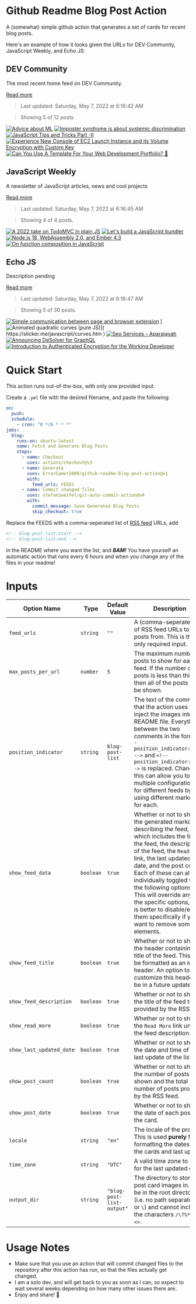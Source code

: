 # Github Readme Blog Post Action

A (somewhat) simple github action that generates a set of cards for recent blog posts.

Here's an example of how it looks given the URLs for DEV Community, JavaScript Weekly, and Echo JS:

<!-- post-list:start -->
## DEV Community

The most recent home feed on DEV Community.

[Read more](https://dev.to)
> Last updated: Saturday, May 7, 2022 at 6:16:42 AM

> Showing 5 of 12 posts.

[![Advice about ML](https://raw.githubusercontent.com/ErrorGamer2000/github-readme-blog-post-action/main/generated_files/DEV_Community/Advice_about_ML.svg)](https://dev.to/gokturks7c/advice-about-ml-2b91)
[![Imposter syndrome is about systemic discrimination](https://raw.githubusercontent.com/ErrorGamer2000/github-readme-blog-post-action/main/generated_files/DEV_Community/Imposter_syndrome_is_about_systemic_discrimination.svg)](https://dev.to/wesen/imposter-syndrome-is-about-systemic-discrimination-dmp)
[![JavaScript Tips and Tricks Part -II](https://raw.githubusercontent.com/ErrorGamer2000/github-readme-blog-post-action/main/generated_files/DEV_Community/JavaScript_Tips_and_Tricks_Part_-II.svg)](https://dev.to/jagroop2000/javascript-tips-and-tricks-part-ii-3o7l)
[![Experience New Console of EC2 Launch Instance and its Volume Encryption with Custom Key](https://raw.githubusercontent.com/ErrorGamer2000/github-readme-blog-post-action/main/generated_files/DEV_Community/Experience_New_Console_of_EC2_Launch_Instance_and_its_Volume_Encryption_with_Custom_Key.svg)](https://dev.to/aws-builders/experience-new-console-of-ec2-launch-instance-and-its-volume-encryption-with-custom-key-4i1j)
[![Can You Use A Template For Your Web Development Portfolio? 🤔](https://raw.githubusercontent.com/ErrorGamer2000/github-readme-blog-post-action/main/generated_files/DEV_Community/Can_You_Use_A_Template_For_Your_Web_Development_Portfolio__🤔.svg)](https://dev.to/rammcodes/can-you-use-a-template-for-your-web-development-portfolio-258)


## JavaScript Weekly

A newsletter of JavaScript articles, news and cool projects

[Read more](https://javascriptweekly.com/)
> Last updated: Saturday, May 7, 2022 at 6:16:45 AM

> Showing 4 of 4 posts.

[![A 2022 take on TodoMVC in plain JS](https://raw.githubusercontent.com/ErrorGamer2000/github-readme-blog-post-action/main/generated_files/JavaScript_Weekly/A_2022_take_on_TodoMVC_in_plain_JS.svg)](https://javascriptweekly.com/issues/588)
[![Let's build a JavaScript bundler](https://raw.githubusercontent.com/ErrorGamer2000/github-readme-blog-post-action/main/generated_files/JavaScript_Weekly/Let's_build_a_JavaScript_bundler.svg)](https://javascriptweekly.com/issues/587)
[![Node.js 18, WebAssembly 2.0, and Ember 4.3](https://raw.githubusercontent.com/ErrorGamer2000/github-readme-blog-post-action/main/generated_files/JavaScript_Weekly/Node.js_18__WebAssembly_2.0__and_Ember_4.3.svg)](https://javascriptweekly.com/issues/586)
[![On function composition in JavaScript](https://raw.githubusercontent.com/ErrorGamer2000/github-readme-blog-post-action/main/generated_files/JavaScript_Weekly/On_function_composition_in_JavaScript.svg)](https://javascriptweekly.com/issues/585)


## Echo JS

Description pending

[Read more](
http://www.echojs.com
)
> Last updated: Saturday, May 7, 2022 at 6:16:47 AM

> Showing 5 of 30 posts.

[![Simple communication between page and browser extension](https://raw.githubusercontent.com/ErrorGamer2000/github-readme-blog-post-action/main/generated_files/_Echo_JS_/Simple_communication_between_page_and_browser_extension.svg)](https://dev.to/przemyslawjanpietrzak/simple-communication-between-page-and-browser-extension-1knf)
[![
Animated quadratic curves (pure JS)
](https://raw.githubusercontent.com/ErrorGamer2000/github-readme-blog-post-action/main/generated_files/_Echo_JS_/_Animated_quadratic_curves_(pure_JS)_.svg)](
https://slicker.me/javascript/curves.htm
)
[![
Seo Services - Aparajayah
](https://raw.githubusercontent.com/ErrorGamer2000/github-readme-blog-post-action/main/generated_files/_Echo_JS_/_Seo_Services_-_Aparajayah_.svg)](
https://www.aparajayah.com/internet-marketing/search-engine-optimization
)
[![Announcing DeSolver for GraphQL](https://raw.githubusercontent.com/ErrorGamer2000/github-readme-blog-post-action/main/generated_files/_Echo_JS_/Announcing_DeSolver_for_GraphQL.svg)](https://medium.com/@miakangnyc/announcing-desolver-for-graphql-697b4f893025)
[![Introduction to Authenticated Encryption for the Working Developer](https://raw.githubusercontent.com/ErrorGamer2000/github-readme-blog-post-action/main/generated_files/_Echo_JS_/Introduction_to_Authenticated_Encryption_for_the_Working_Developer.svg)](https://www.geekabyte.io/2022/05/introduction-to-authenticated.html)


<!-- post-list:end -->

# Quick Start

This action runs out-of-the-box, with only one provided input.

Create a `.yml` file with the desired filename, and paste the following:

```yml
on:
  push:
  schedule:
    - cron: "0 */6 * * *"
jobs:
  blog:
    runs-on: ubuntu-latest
    name: Fetch and Generate Blog Posts
    steps:
      - name: Checkout
        uses: actions/checkout@v3
      - name: Generate
        uses: ErrorGamer2000/github-readme-blog-post-action@v1
        with:
          feed_urls: FEEDS
      - name: Commit changed files
        uses: stefanzweifel/git-auto-commit-action@v4
        with:
          commit_message: Save Generated Blog Posts
          skip_checkout: true
```

Replace the FEEDS with a comma-seperated list of [RSS feed](https://rss.com/blog/how-do-rss-feeds-work/) URLs, add

```md
<!-- blog-post-list:start -->
<!-- blog-post-list:end -->
```

in the README where you want the list, and **_BAM!_** You have yourself an automatic action that runs every 6 hours and when you change any of the files in your readme!

# Inputs

<table>
  <thead>
    <tr>
      <th>Option Name</th>
      <th>Type</th>
      <th>Default Value</th>
      <th>Description</th>
    </tr>
  </thead>
  <tbody>
    <tr>
      <td><code>feed_urls</code></td>
      <td><code>string</code></td>
      <td><code>""</code></td>
      <td>A (comma-seperated) list of RSS feed URLs to load posts from. This is the only required input.</td>
    </tr>
    <tr>
      <td><code>max_posts_per_url</code></td>
      <td><code>number</code></td>
      <td><code>5</code></td>
      <td>The maximum number of posts to show for each feed. If the number of posts is less than this, then all of the posts will be shown.</td>
    </tr>
    <tr>
      <td><code>position_indicator</code></td>
      <td><code>string</code></td>
      <td><code>blog-post-list</code></td>
      <td>The text of the comments that the action uses to inject the images into the README file. Everything between the two comments in the form <code>&lt;!-- position_indicator:start --&gt;</code> and <code>&lt;!-- position_indicator:end --&gt;</code> is replaced. Changing this can allow you to use multiple configurations for different feeds by using different markers for each.</td>
    </tr>
    <tr>
      <td><code>show_feed_data</code></td>
      <td><code>boolean</code></td>
      <td><code>true</code></td>
      <td>Whether or not to show the generated markdown describing the feed, which includes the title of the feed, the description of the feed, the <code>Read More</code> link, the last updated date, and the post count. Each of these can also be individually toggled with the following options. This will override any of the specific options, so it is better to disable/enable them specifically if you want to remove some elements.</td>
    </tr>
    <tr>
      <td><code>show_feed_title</code></td>
      <td><code>boolean</code></td>
      <td><code>true</code></td>
      <td>Whether or not to show the header containing the title of the feed. This will be formatted as an <code>h2</code> header. An option to customize this header will be in a future update.</td>
    </tr>
    <tr>
      <td><code>show_feed_description</code></td>
      <td><code>boolean</code></td>
      <td><code>true</code></td>
      <td>Whether or not to show the title of the feed that is provided by the RSS feed.</td>
    </tr>
    <tr>
      <td><code>show_read_more</code></td>
      <td><code>boolean</code></td>
      <td><code>true</code></td>
      <td>Whether or not to show the <code>Read More</code> link under the feed description.</td>
    </tr>
    <tr>
      <td><code>show_last_updated_date</code></td>
      <td><code>boolean</code></td>
      <td><code>true</code></td>
      <td>Whether or not to show the date and time of the last update of the list.</td>
    </tr>
    <tr>
      <td><code>show_post_count</code></td>
      <td><code>boolean</code></td>
      <td><code>true</code></td>
      <td>Whether or not to show the number of posts shown and the total number of posts provided by the RSS feed.</td>
    </tr>
    <tr>
      <td><code>show_post_date</code></td>
      <td><code>boolean</code></td>
      <td><code>true</code></td>
      <td>Whether or not to show the date of each post on the card.</td>
    </tr>
    <tr>
      <td><code>locale</code></td>
      <td><code>string</code></td>
      <td><code>"en"</code></td>
      <td>The locale of the project. This is used <strong>purely</strong> for formatting the dates of the cards and last update.</td>
    </tr>
    <tr>
      <td><code>time_zone</code></td>
      <td><code>string</code></td>
      <td><code>"UTC"</code></td>
      <td>A valid time zone to use for the last updated date.</td>
    </tr>
    <tr>
      <td><code>output_dir</code></td>
      <td><code>string</code></td>
      <td><code>"blog-post-list-output"</code></td>
      <td>The directory to store the post card images in. Must be in the root directory (i.e. no path separators <code>/</code> or <code>\</code>) and cannot include the characters <code>/\?%*:|"&lt;&gt;</code>.</td>
    </tr>
<!--
    <tr>
      <td><code></code></td>
      <td><cde></cde></td>
      <td><code></code></td>
      <td></td>
    </tr>
-->
  </tbody>
</table>

# Usage Notes

- Make sure that you use an action that will commit changed files to the repository after this action has run, so that the files actually get changed.
- I am a solo dev, and will get back to you as soon as I can, so expect to wait several weeks depending on how many other issues there are.
- Enjoy and share! 🤗
